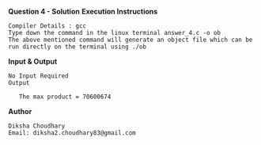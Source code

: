 **Question 4 - Solution**
**Execution Instructions**

    Compiler Details : gcc
    Type down the command in the linux terminal answer_4.c -o ob
    The above mentioned command will generate an object file which can be run directly on the terminal using ./ob

**Input & Output**

    No Input Required
    Output

       The max product = 70600674

**Author**

    Diksha Choudhary
    Email: diksha2.choudhary83@gmail.com
